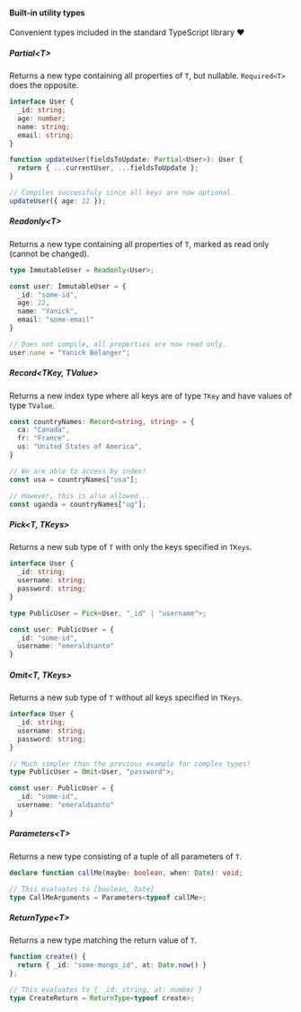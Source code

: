 #### Built-in utility types

Convenient types included in the standard TypeScript library ❤️


<!-- Section 1 -->
##### Partial\<T\>

Returns a new type containing all properties of `T`, but nullable. `Required<T>` does the opposite.

```typescript [1-6|8-10|12-15]
interface User {
  _id: string;
  age: number;
  name: string;
  email: string;
}

function updateUser(fieldsToUpdate: Partial<User>): User {
  return { ...currentUser, ...fieldsToUpdate };
}

// Compiles successfuly since all keys are now optional.
updateUser({ age: 22 });
```


<!-- Section 2 -->
##### Readonly\<T\>

Returns a new type containing all properties of `T`, marked as read only (cannot be changed).

```typescript [1-8|10-11]
type ImmutableUser = Readonly<User>;

const user: ImmutableUser = {
  _id: "some-id",
  age: 22,
  name: "Yanick",
  email: "some-email"
}

// Does not compile, all properties are now read only.
user.name = "Yanick Bélanger";
```


<!-- Section 3 -->
##### Record\<TKey, TValue\>

Returns a new index type where all keys are of type `TKey` and have values of type `TValue`.

```typescript [1-5|7-8|10-11]
const countryNames: Record<string, string> = {
  ca: "Canada",
  fr: "France",
  us: "United States of America",
}

// We are able to access by index!
const usa = countryNames["usa"];

// However, this is also allowed...
const uganda = countryNames["ug"];
```


<!-- Section 4 -->
##### Pick\<T, TKeys\>

Returns a new sub type of `T` with only the keys specified in `TKeys`.

```typescript [1-5|7-12]
interface User {
  _id: string;
  username: string;
  password: string;
}

type PublicUser = Pick<User, "_id" | "username">;

const user: PublicUser = {
  _id: "some-id",
  username: "emeraldsanto"
}
```


<!-- Section 5 -->

##### Omit\<T, TKeys\>

Returns a new sub type of `T` without all keys specified in `TKeys`.

```typescript [1-5|7-13]
interface User {
  _id: string;
  username: string;
  password: string;
}

// Much simpler than the previous example for complex types!
type PublicUser = Omit<User, "password">;

const user: PublicUser = {
  _id: "some-id",
  username: "emeraldsanto"
}
```


<!-- Section 6 -->
##### Parameters\<T\>

Returns a new type consisting of a tuple of all parameters of `T`.

```typescript
declare function callMe(maybe: boolean, when: Date): void;

// This evaluates to [boolean, Date]
type CallMeArguments = Parameters<typeof callMe>;
```


<!-- Section 7 -->
##### ReturnType\<T\>

Returns a new type matching the return value of `T`.

```typescript [1-3|5-6]
function create() {
  return { _id: "some-mongo_id", at: Date.now() }
};

// This evaluates to { _id: string, at: number }
type CreateReturn = ReturnType<typeof create>;
```